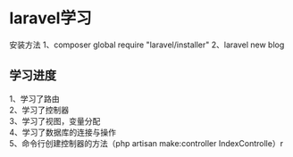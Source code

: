 # laravel学习
安装方法
1、composer global require "laravel/installer"
2、laravel new blog

## 学习进度
1、学习了路由  
2、学习了控制器  
3、学习了视图，变量分配  
4、学习了数据库的连接与操作  
5、命令行创建控制器的方法（php artisan  make:controller IndexControlle）r